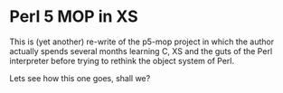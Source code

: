 # Perl 5 MOP in XS

This is (yet another) re-write of the p5-mop project in which the 
author actually spends several months learning C, XS and the guts
of the Perl interpreter before trying to rethink the object system
of Perl.

Lets see how this one goes, shall we?